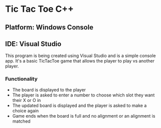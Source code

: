 # Tic Tac Toe C++

## Platform: Windows Console
## IDE: Visual Studio
This program is being created using Visual Studio and is a simple console app.
It's a basic TicTacToe game that allows the player to play vs another player.

### Functionality
- The board is displayed to the player
- The player is asked to enter a number to choose which slot they want their X or O in
- The updated board is displayed and the player is asked to make a choice again
- Game ends when the board is full and no alignment or an alignment is matched
